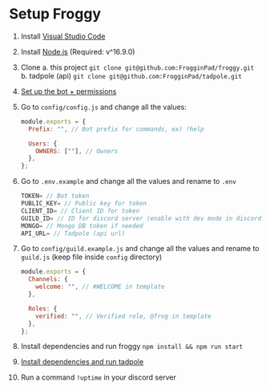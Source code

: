 # Setup Froggy

1. Install [Visual Studio Code](https://code.visualstudio.com/Download)
2. Install [Node.js](https://nodejs.org/en/download/) (Required: v^16.9.0)
3. Clone
  a. this project `git clone git@github.com:FrogginPad/froggy.git`
  b. tadpole (api) `git clone git@github.com:FrogginPad/tadpole.git`
4. [Set up the bot + permissions](https://github.com/FrogginPad/froggy/tree/main/docs/createBot.md)
5. Go to `config/config.js` and change all the values:

   ```js
   module.exports = {
     Prefix: "", // Bot prefix for commands, ex) !help

     Users: {
       OWNERS: [""], // Owners
     },
   };
   ```

6. Go to `.env.example` and change all the values and rename to `.env`

   ```js
   TOKEN= // Bot token
   PUBLIC_KEY= // Public key for token
   CLIENT_ID= // Client ID for token
   GUILD_ID= // ID for discord server (enable with dev mode in discord, right click server name -> copy token)
   MONGO= // Mongo DB token if needed
   API_URL= // Tadpole (api url)
   ```

7. Go to `config/guild.example.js` and change all the values and rename to `guild.js` (keep file inside `config` directory)

   ```js
   module.exports = {
     Channels: {
       welcome: "", // #WELCOME in template
     },

     Roles: {
       verified: "", // Verified role, @frog in template
     },
   };
   ```

8. Install dependencies and run froggy `npm install && npm run start`
9. [Install dependencies and run tadpole](https://github.com/FrogginPad/tadpole?tab=readme-ov-file#setup)
10. Run a command `!uptime` in your discord server
